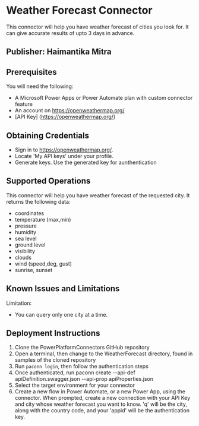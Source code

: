 # Weather Forecast Connector
This connector will help you have weather forecast of cities you look for. It can give accurate results of upto 3 days in advance.

## Publisher: Haimantika Mitra

## Prerequisites
You will need the following:
- A Microsoft Power Apps or Power Automate plan with custom connector feature
- An account on https://openweathermap.org/
- [API Key] (https://openweathermap.org/)

## Obtaining Credentials
- Sign in to https://openweathermap.org/.
- Locate 'My API keys' under your profile.
- Generate keys. Use the generated key for aunthentication

## Supported Operations
This connector will help you have weather forecast of the requested city. It returns the following data:
- coordinates
- temperature (max,min)
- pressure
- humidity
- sea level
- ground level
- visibility
- clouds
- wind (speed,deg, gust)
- sunrise, sunset

## Known Issues and Limitations
Limitation:
- You can query only one city at a time.

## Deployment Instructions
1. Clone the PowerPlatformConnectors GitHub repository
2. Open a terminal, then change to the WeatherForecast directory, found in samples of the cloned repository
3. Run `paconn login`, then follow the authentication steps
4. Once authenticated, run paconn create --api-def apiDefinition.swagger.json --api-prop apiProperties.json
5. Select the target environment for your connector
6. Create a new flow in Power Automate, or a new Power App, using the connector. When prompted, create a new connection with your API Key and city whose weather forecast you want to know. 'q' will be the city, along with the country code, and your 'appid' will be the authentication key.